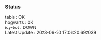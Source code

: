 ### Status


table : OK  
hogwarts : OK  
icy-bot : DOWN  
Latest Update : 2023-06-20 17:06:20.692039
